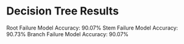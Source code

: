 # Decision Tree Results

Root Failure Model Accuracy: 90.07%
Stem Failure Model Accuracy: 90.73%
Branch Failure Model Accuracy: 90.07%